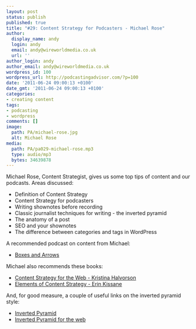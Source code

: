 ```yaml
---
layout: post
status: publish
published: true
title: "#29: Content Strategy for Podcasters - Michael Rose"
author:
  display_name: andy
  login: andy
  email: andy@wireworldmedia.co.uk
  url: ''
author_login: andy
author_email: andy@wireworldmedia.co.uk
wordpress_id: 100
wordpress_url: http://podcastingadvisor.com/?p=100
date: '2011-06-24 09:00:13 +0100'
date_gmt: '2011-06-24 09:00:13 +0100'
categories:
- creating content
tags:
- podcasting
- wordpress
comments: []
image:
  path: PA/michael-rose.jpg
  alt: Michael Rose
media:
  path: PA/pa029-michael-rose.mp3
  type: audio/mp3
  bytes: 34639878
---
```

Michael Rose, Content Strategist, gives us some top tips of content and our podcasts. Areas discussed:

* Definition of Content Strategy
* Content Strategy for podcasters
* Writing shownotes before recording
* Classic journalist techniques for writing - the inverted pyramid
* The anatomy of a post
* SEO and your shownotes
* The difference between categories and tags in WordPress

A recommended podcast on content from Michael:

* [Boxes and Arrows](http://itunes.apple.com/gb/podcast/boxes-and-arrows-podcast/id275459507)

Michael also recommends these books:

* [Content Strategy for the Web - Kristina Halvorson](http://www.amazon.co.uk/Content-Strategy-Voices-That-Matter/dp/0321620062/ref=sr_1_1?s=books&amp;ie=UTF8&amp;qid=1307953571&amp;sr=1-1)
* [Elements of Content Strategy - Erin Kissane](http://www.abookapart.com/products/the-elements-of-content-strategy)

And, for good measure, a couple of useful links on the inverted pyramid style:

* [Inverted Pyramid](https://secure.wikimedia.org/wikipedia/en/wiki/Inverted_pyramid)
* [Inverted Pyramid for the web](http://www.useit.com/alertbox/9606.html)
